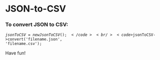 # JSON-to-CSV

### To convert JSON to CSV:
  <code>$jsonToCSV = new JsonToCSV(); </code><br/>
  <code>$jsonToCSV->convert('filename.json', 'filename.csv');</code>

Have fun!
